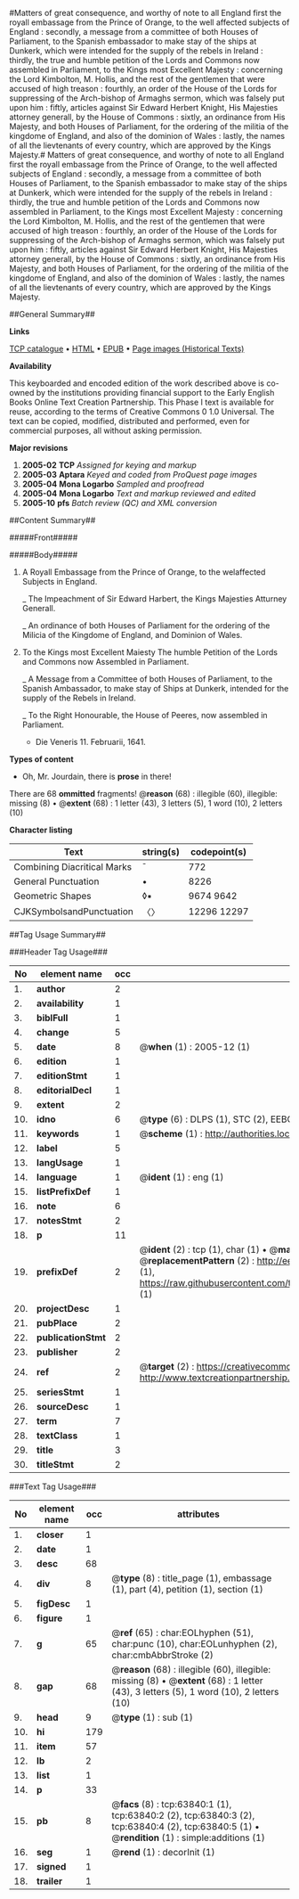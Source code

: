#Matters of great consequence, and worthy of note to all England first the royall embassage from the Prince of Orange, to the well affected subjects of England : secondly, a message from a committee of both Houses of Parliament, to the Spanish embassador to make stay of the ships at Dunkerk, which were intended for the supply of the rebels in Ireland : thirdly, the true and humble petition of the Lords and Commons now assembled in Parliament, to the Kings most Excellent Majesty : concerning the Lord Kimbolton, M. Hollis, and the rest of the gentlemen that were accused of high treason : fourthly, an order of the House of the Lords for suppressing of the Arch-bishop of Armaghs sermon, which was falsely put upon him : fiftly, articles against Sir Edward Herbert Knight, His Majesties attorney generall, by the House of Commons : sixtly, an ordinance from His Majesty, and both Houses of Parliament, for the ordering of the militia of the kingdome of England, and also of the dominion of Wales : lastly, the names of all the lievtenants of every country, which are approved by the Kings Majesty.#
Matters of great consequence, and worthy of note to all England first the royall embassage from the Prince of Orange, to the well affected subjects of England : secondly, a message from a committee of both Houses of Parliament, to the Spanish embassador to make stay of the ships at Dunkerk, which were intended for the supply of the rebels in Ireland : thirdly, the true and humble petition of the Lords and Commons now assembled in Parliament, to the Kings most Excellent Majesty : concerning the Lord Kimbolton, M. Hollis, and the rest of the gentlemen that were accused of high treason : fourthly, an order of the House of the Lords for suppressing of the Arch-bishop of Armaghs sermon, which was falsely put upon him : fiftly, articles against Sir Edward Herbert Knight, His Majesties attorney generall, by the House of Commons : sixtly, an ordinance from His Majesty, and both Houses of Parliament, for the ordering of the militia of the kingdome of England, and also of the dominion of Wales : lastly, the names of all the lievtenants of every country, which are approved by the Kings Majesty.

##General Summary##

**Links**

[TCP catalogue](http://www.ota.ox.ac.uk/tcp/)  • 
[HTML](http://tei.it.ox.ac.uk/tcp/Texts-HTML/free/A50/A50287.html)  • 
[EPUB](http://tei.it.ox.ac.uk/tcp/Texts-EPUB/free/A50/A50287.epub) • 
[Page images (Historical Texts)](https://data.historicaltexts.jisc.ac.uk/view?pubId=eebo-12589398e&pageId=eebo-12589398e-63840-1)

**Availability**

This keyboarded and encoded edition of the
	       work described above is co-owned by the institutions
	       providing financial support to the Early English Books
	       Online Text Creation Partnership. This Phase I text is
	       available for reuse, according to the terms of Creative
	       Commons 0 1.0 Universal. The text can be copied,
	       modified, distributed and performed, even for
	       commercial purposes, all without asking permission.

**Major revisions**

1. __2005-02__ __TCP__ *Assigned for keying and markup*
1. __2005-03__ __Aptara__ *Keyed and coded from ProQuest page images*
1. __2005-04__ __Mona Logarbo__ *Sampled and proofread*
1. __2005-04__ __Mona Logarbo__ *Text and markup reviewed and edited*
1. __2005-10__ __pfs__ *Batch review (QC) and XML conversion*

##Content Summary##

#####Front#####

#####Body#####

1. A Royall Embassage from the Prince of Orange, to the welaffected
Subjects in England.

    _ The Impeachment of Sir Edward Harbert, the
Kings Majesties Atturney Generall.

    _ An ordinance of both Houses of Parliament for the ordering of the
Milicia of the Kingdome of England, and Dominion of Wales.

1. To the Kings most Excellent
Maiesty
The humble Petition of the Lords and
Commons now Assembled in Parliament.

    _ A Message from a Committee of both Houses of Parliament, to
the Spanish Ambassador, to make stay of Ships at Dunkerk, intended
for the supply of the Rebels in Ireland.

    _ To the Right Honourable, the House of Peeres,
now assembled in Parliament.

      * Die Veneris 11. Februarii, 1641.

**Types of content**

  * Oh, Mr. Jourdain, there is **prose** in there!

There are 68 **ommitted** fragments! 
 @__reason__ (68) : illegible (60), illegible: missing (8)  •  @__extent__ (68) : 1 letter (43), 3 letters (5), 1 word (10), 2 letters (10)

**Character listing**


|Text|string(s)|codepoint(s)|
|---|---|---|
|Combining             Diacritical Marks|̄|772|
|General Punctuation|•|8226|
|Geometric Shapes|◊▪|9674 9642|
|CJKSymbolsandPunctuation|〈〉|12296 12297|

##Tag Usage Summary##

###Header Tag Usage###

|No|element name|occ|attributes|
|---|---|---|---|
|1.|__author__|2||
|2.|__availability__|1||
|3.|__biblFull__|1||
|4.|__change__|5||
|5.|__date__|8| @__when__ (1) : 2005-12 (1)|
|6.|__edition__|1||
|7.|__editionStmt__|1||
|8.|__editorialDecl__|1||
|9.|__extent__|2||
|10.|__idno__|6| @__type__ (6) : DLPS (1), STC (2), EEBO-CITATION (1), OCLC (1), VID (1)|
|11.|__keywords__|1| @__scheme__ (1) : http://authorities.loc.gov/ (1)|
|12.|__label__|5||
|13.|__langUsage__|1||
|14.|__language__|1| @__ident__ (1) : eng (1)|
|15.|__listPrefixDef__|1||
|16.|__note__|6||
|17.|__notesStmt__|2||
|18.|__p__|11||
|19.|__prefixDef__|2| @__ident__ (2) : tcp (1), char (1)  •  @__matchPattern__ (2) : ([0-9\-]+):([0-9IVX]+) (1), (.+) (1)  •  @__replacementPattern__ (2) : http://eebo.chadwyck.com/downloadtiff?vid=$1&page=$2 (1), https://raw.githubusercontent.com/textcreationpartnership/Texts/master/tcpchars.xml#$1 (1)|
|20.|__projectDesc__|1||
|21.|__pubPlace__|2||
|22.|__publicationStmt__|2||
|23.|__publisher__|2||
|24.|__ref__|2| @__target__ (2) : https://creativecommons.org/publicdomain/zero/1.0/ (1), http://www.textcreationpartnership.org/docs/. (1)|
|25.|__seriesStmt__|1||
|26.|__sourceDesc__|1||
|27.|__term__|7||
|28.|__textClass__|1||
|29.|__title__|3||
|30.|__titleStmt__|2||


###Text Tag Usage###

|No|element name|occ|attributes|
|---|---|---|---|
|1.|__closer__|1||
|2.|__date__|1||
|3.|__desc__|68||
|4.|__div__|8| @__type__ (8) : title_page (1), embassage (1), part (4), petition (1), section (1)|
|5.|__figDesc__|1||
|6.|__figure__|1||
|7.|__g__|65| @__ref__ (65) : char:EOLhyphen (51), char:punc (10), char:EOLunhyphen (2), char:cmbAbbrStroke (2)|
|8.|__gap__|68| @__reason__ (68) : illegible (60), illegible: missing (8)  •  @__extent__ (68) : 1 letter (43), 3 letters (5), 1 word (10), 2 letters (10)|
|9.|__head__|9| @__type__ (1) : sub (1)|
|10.|__hi__|179||
|11.|__item__|57||
|12.|__lb__|2||
|13.|__list__|1||
|14.|__p__|33||
|15.|__pb__|8| @__facs__ (8) : tcp:63840:1 (1), tcp:63840:2 (2), tcp:63840:3 (2), tcp:63840:4 (2), tcp:63840:5 (1)  •  @__rendition__ (1) : simple:additions (1)|
|16.|__seg__|1| @__rend__ (1) : decorInit (1)|
|17.|__signed__|1||
|18.|__trailer__|1||
